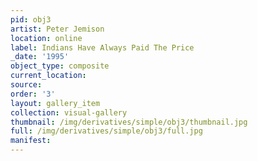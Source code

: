 ```yaml
---
pid: obj3
artist: Peter Jemison
location: online
label: Indians Have Always Paid The Price
_date: '1995'
object_type: composite
current_location: 
source: 
order: '3'
layout: gallery_item
collection: visual-gallery
thumbnail: /img/derivatives/simple/obj3/thumbnail.jpg
full: /img/derivatives/simple/obj3/full.jpg
manifest: 
---
```

